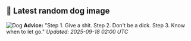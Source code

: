 ## 🐶 Latest random dog image
![Dog](https://images.dog.ceo/breeds/chow/n02112137_4434.jpg)
**Advice:** "Step 1. Give a shit. Step 2. Don't be a dick. Step 3. Know when to let go."
*Updated: 2025-09-18 02:00 UTC*
